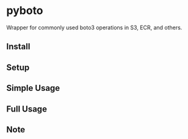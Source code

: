 # pyboto
Wrapper for commonly used boto3 operations in S3, ECR, and others.

## Install

## Setup

## Simple Usage

## Full Usage

## Note